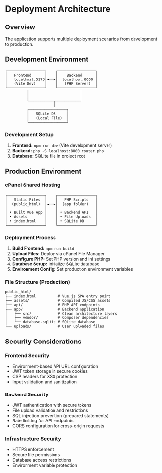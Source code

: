 # Deployment Architecture

## Overview
The application supports multiple deployment scenarios from development to production.

## Development Environment

```
┌─────────────────┐    ┌─────────────────┐
│   Frontend      │    │    Backend      │
│   localhost:5173│◄──►│  localhost:8000 │
│   (Vite Dev)    │    │   (PHP Server)  │
└─────────────────┘    └─────────────────┘
          │                       │
          │                       │
          └───────────┬───────────┘
                      │
          ┌─────────────────┐
          │   SQLite DB     │
          │   (Local File)  │
          └─────────────────┘
```

### Development Setup
1. **Frontend:** `npm run dev` (Vite development server)
2. **Backend:** `php -S localhost:8000 router.php`
3. **Database:** SQLite file in project root

## Production Environment

### cPanel Shared Hosting
```
┌─────────────────┐    ┌─────────────────┐
│   Static Files  │    │   PHP Scripts   │
│  (public_html)  │◄──►│  (app folder)   │
│                 │    │                 │
│ • Built Vue App │    │ • Backend API   │
│ • Assets        │    │ • File Uploads  │
│ • index.html    │    │ • SQLite DB     │
└─────────────────┘    └─────────────────┘
```

### Deployment Process
1. **Build Frontend:** `npm run build`
2. **Upload Files:** Deploy via cPanel File Manager
3. **Configure PHP:** Set PHP version and ini settings
4. **Database Setup:** Initialize SQLite database
5. **Environment Config:** Set production environment variables

### File Structure (Production)
```
public_html/
├── index.html          # Vue.js SPA entry point
├── assets/             # Compiled JS/CSS assets
├── api/                # PHP API endpoints
├── app/                # Backend application
│   ├── src/            # Clean architecture layers
│   ├── vendor/         # Composer dependencies
│   └── database.sqlite # SQLite database
└── uploads/            # User uploaded files
```

## Security Considerations

### Frontend Security
- Environment-based API URL configuration
- JWT token storage in secure cookies
- CSP headers for XSS protection
- Input validation and sanitization

### Backend Security
- JWT authentication with secure tokens
- File upload validation and restrictions
- SQL injection prevention (prepared statements)
- Rate limiting for API endpoints
- CORS configuration for cross-origin requests

### Infrastructure Security
- HTTPS enforcement
- Secure file permissions
- Database access restrictions
- Environment variable protection

